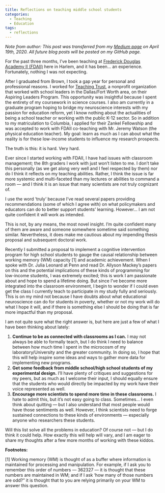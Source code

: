 ```yaml
---
title: Reflections on teaching middle school students
categories:
  - Teaching 
  - Education
tags:
  - reflections
---
```

*Note from author: This post was transferred from my [Medium page](https://medium.com/@geyes) on April 19th, 2020. All future blog posts will be posted on my GitHub page.* 

For the past three months, I’ve been teaching at [Frederick Douglas Academy II (FDAII)](https://fda2.net/) here in Harlem, and it has been… an experience. Fortunately, nothing I was not expecting.

After I graduated from Brown, I took a gap year for personal and professional reasons. I worked for [Teaching Trust](http://www.teachingtrust.org/), a nonprofit organization that worked with school leaders in the Dallas/Fort Worth area, on their Aspiring Leaders Program. This opportunity was insightful because I spent the entirety of my coursework in science courses. I also am currently in a graduate program hoping to bridge my neuroscience interests with my passion for education reform, yet I know nothing about the actualities of being a school teacher or working with the public K-12 sector. So in addition to my matriculation to Columbia, I applied for their Zankel Fellowship and was accepted to work with FDAII co-teaching with Mr. Jeremy Watson (the physical education teacher). My goal: learn as much as I can about what the reality is for these low-income students to influence my research prospects.

The truth is this: it is hard. Very hard.

Ever since I started working with FDAII, I have had issues with classroom management; the 8th graders I work with just won’t listen to me. I don’t take this personally (as we get along very well and I feel respected by them) nor do I think it reflects on my teaching abilities. Rather, I think the issue is far more systemic and multi-faceted than my lectures or abilities to command a room — and I think it is an issue that many scientists are not truly cognizant of.

I use the word ‘truly’ because I’ve read several papers providing recommendations (some of which I agree with) on what policymakers and educators can do to better support students’ learning. However… I am not quite confident it will work as intended.

This is not, by any means, the most novel insight. I’m quite confident many of them are aware and someone somewhere sometime said something similar. Nevertheless, it does make me cautious about my impending thesis proposal and subsequent doctoral work.

Recently I submitted a proposal to implement a cognitive intervention program for high school students to gauge the causal relationship between working memory (WM) capacity [1] and academic achievement. When I spoke with Dr. Julia Leonard at Penn and read Dr. Allyson Mackey’s papers on this and the potential implications of these kinds of programming for low-income students, I was extremely excited; this is work I am passionate about and hope to spend a lifetime doing. But since I’ve become more integrated into the classroom environment, I begin to wonder if I could even get the class I currently teach to participate in my study fully and seriously. This is on my mind not because I have doubts about what educational neuroscience can do for students in poverty, whether or not my work will do what I hope it will, and if there is something else I should be doing that is far more impactful than my proposal.

I am not quite sure what the right answer is, but here are just a few of what I have been thinking about lately:
1. **Continue to be as connected with classrooms as I can.** I may not always be able to formally teach, but I do think I need to balance between how much time I spent in the microcosm of my laboratory/University and the greater community. In doing so, I hope that this will help inspire some ideas and ways to gather more data for implementing new programs.
2. **Get some feedback from middle school/high school students of my experimental design.** I’ll have plenty of critiques and suggestions for my peers, but as much as I welcome their input, I should equally ensure that the students who would directly be impacted by my work have their voice represented as well.
3. **Encourage more scientists to spend more time in these classrooms.** I hate to admit this, but it’s not easy going to class. Sometimes… I even think about quitting — but I also understand that most people would have those sentiments as well. However, I think scientists need to forge sustained connections to these kinds of environments — especially anyone who researchers these students.

Will this list solve all the problems in education? Of course not — but I do think it could help. How exactly this will help will vary, and I am eager to share my thoughts after a few more months of working with these kiddos.

**Footnotes:**

[1] Working memory (WM) is thought of as a buffer where information is maintained for processing and manipulation. For example, if I ask you to remember this order of numbers — 362327 — it is thought that these numbers are maintained in WM; and if I ask ‘how many of those numbers are odd?” it is thought that to you are relying primarily on your WM to answer this question.
